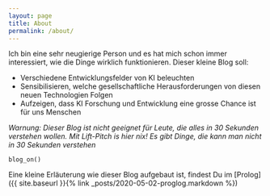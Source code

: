 ```yaml
---
layout: page
title: About
permalink: /about/
---
```


Ich bin eine sehr neugierige Person und es hat mich schon immer interessiert, wie die Dinge
wirklich funktionieren. Dieser kleine Blog soll:

- Verschiedene Entwicklungsfelder von KI beleuchten
- Sensibilisieren, welche gesellschaftliche Herausforderungen von diesen neuen Technologien Folgen
- Aufzeigen, dass KI Forschung und Entwicklung eine grosse Chance ist für uns Menschen

*Warnung: Dieser Blog ist nicht geeignet für Leute, die alles in 30 Sekunden verstehen wollen. Mit Lift-Pitch is hier nix! Es gibt Dinge, die kann man nicht in 30 Sekunden verstehen*

```
blog_on()
```

Eine kleine Erläuterung wie dieser Blog aufgebaut ist, findest Du im [Prolog]({{ site.baseurl }}{% link _posts/2020-05-02-proglog.markdown %})
